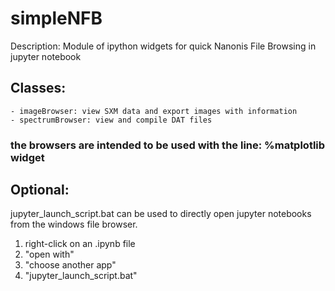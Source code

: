 # simpleNFB
Description: Module of ipython widgets for quick Nanonis File Browsing in jupyter notebook

## Classes:
    - imageBrowser: view SXM data and export images with information
    - spectrumBrowser: view and compile DAT files

### the browsers are intended to be used with the line: %matplotlib widget

## Optional: 

jupyter_launch_script.bat can be used to directly open jupyter notebooks from the windows file browser. 
 1. right-click on an .ipynb file
 2. "open with"
 3. "choose another app"
 4. "jupyter_launch_script.bat"
